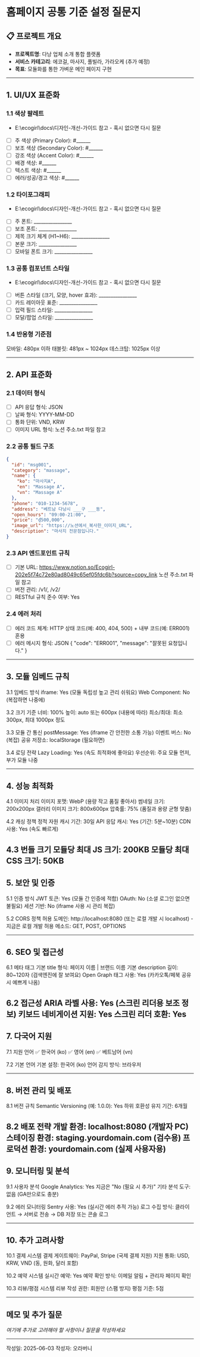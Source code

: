 # 홈페이지 공통 기준 설정 질문지

## 📋 프로젝트 개요
- **프로젝트명**: 다낭 업체 소개 통합 플랫폼
- **서비스 카테고리**: 에코걸, 마사지, 풀빌라, 가라오케 (추가 예정)
- **목표**: 모듈화를 통한 가벼운 메인 페이지 구현

---

## 1. UI/UX 표준화

### 1.1 색상 팔레트
- E:\ecogirl\docs\디자인-개선-가이드 참고 - 혹시 없으면 다시 질문
- [ ] 주 색상 (Primary Color): #______
- [ ] 보조 색상 (Secondary Color): #______
- [ ] 강조 색상 (Accent Color): #______
- [ ] 배경 색상: #______
- [ ] 텍스트 색상: #______
- [ ] 에러/성공/경고 색상: #______

### 1.2 타이포그래피
- E:\ecogirl\docs\디자인-개선-가이드 참고 - 혹시 없으면 다시 질문
- [ ] 주 폰트: ________________
- [ ] 보조 폰트: ________________
- [ ] 제목 크기 체계 (H1~H6): ________________
- [ ] 본문 크기: ________________
- [ ] 모바일 폰트 크기: ________________

### 1.3 공통 컴포넌트 스타일
- E:\ecogirl\docs\디자인-개선-가이드 참고 - 혹시 없으면 다시 질문
- [ ] 버튼 스타일 (크기, 모양, hover 효과): ________________
- [ ] 카드 레이아웃 표준: ________________
- [ ] 입력 필드 스타일: ________________
- [ ] 모달/팝업 스타일: ________________

### 1.4 반응형 기준점
모바일: 480px 이하
태블릿: 481px ~ 1024px
데스크탑: 1025px 이상

---

## 2. API 표준화

### 2.1 데이터 형식
- [ ] API 응답 형식: JSON
- [ ] 날짜 형식: YYYY-MM-DD
- [ ] 통화 단위: VND, KRW
- [ ] 이미지 URL 형식: 노션 주소.txt 파일 참고

### 2.2 공통 필드 구조
```json
{
  "id": "msg001",
  "category": "massage",
  "name": {
    "ko": "마사지A",
    "en": "Massage A",
    "vn": "Massage A"
  },
  "phone": "010-1234-5678",
  "address": "베트남 다낭시 ___구 ___동",
  "open_hours": "09:00-21:00",
  "price": "₫500,000",
  "image_url": "https://노션에서_복사한_이미지_URL",
  "description": "마사지 전문점입니다."
}

```

### 2.3 API 엔드포인트 규칙
- [ ] 기본 URL: https://www.notion.so/Ecogirl-202e5f74c72e80ad8049c65ef05fdc6b?source=copy_link 노션 주소.txt 파일 참고
- [ ] 버전 관리: /v1/, /v2/ 
- [ ] RESTful 규칙 준수 여부: Yes

### 2.4 에러 처리
- [ ] 에러 코드 체계: HTTP 상태 코드(예: 400, 404, 500) + 내부 코드(예: ERR001) 혼용
- [ ] 에러 메시지 형식: JSON { "code": "ERR001", "message": "잘못된 요청입니다." }

---

## 3. 모듈 임베드 규칙

3.1 임베드 방식
iframe: Yes (모듈 독립성 높고 관리 쉬워요)
Web Component: No (복잡하면 나중에)

3.2 크기 기준
너비: 100%
높이: auto 또는 600px (내용에 따라)
최소/최대: 최소 300px, 최대 1000px 정도

3.3 모듈 간 통신
postMessage: Yes (iframe 간 안전한 소통 가능)
이벤트 버스: No (복잡)
공유 저장소: localStorage (필요하면)

3.4 로딩 전략
Lazy Loading: Yes (속도 최적화에 좋아요)
우선순위: 주요 모듈 먼저, 부가 모듈 나중

---

## 4. 성능 최적화

4.1 이미지 처리
이미지 포맷: WebP (용량 작고 품질 좋아서)
썸네일 크기: 200x200px
갤러리 이미지 크기: 800x600px
압축률: 75% (품질과 용량 균형 맞춤)

4.2 캐싱 정책
정적 자원 캐시 기간: 30일
API 응답 캐시: Yes (기간: 5분~10분)
CDN 사용: Yes (속도 빠르게)

4.3 번들 크기
모듈당 최대 JS 크기: 200KB
모듈당 최대 CSS 크기: 50KB
---

## 5. 보안 및 인증

5.1 인증 방식
JWT 토큰: Yes (모듈 간 인증에 적합)
OAuth: No (소셜 로그인 없으면 불필요)
세션 기반: No (iframe 사용 시 관리 복잡)

5.2 CORS 정책
허용 도메인: http://localhost:8080 (또는 로컬 개발 시 localhost) - 지금은 로컬 개발
허용 메소드: GET, POST, OPTIONS

---

## 6. SEO 및 접근성

6.1 메타 태그
기본 title 형식: 페이지 이름 | 브랜드 이름
기본 description 길이: 80~120자 (검색엔진에 잘 보여요)
Open Graph 태그 사용: Yes (카카오톡/페북 공유 시 예쁘게 나옴)

6.2 접근성
ARIA 라벨 사용: Yes (스크린 리더용 보조 정보)
키보드 네비게이션 지원: Yes
스크린 리더 호환: Yes
---

## 7. 다국어 지원

7.1 지원 언어
✅ 한국어 (ko)
✅ 영어 (en)
✅ 베트남어 (vn)

7.2 기본 언어
기본 설정: 한국어 (ko)
언어 감지 방식: 브라우저

---

## 8. 버전 관리 및 배포

8.1 버전 규칙
Semantic Versioning (예: 1.0.0): Yes
하위 호환성 유지 기간: 6개월

8.2 배포 전략
개발 환경: localhost:8080 (개발자 PC)
스테이징 환경: staging.yourdomain.com (검수용)
프로덕션 환경: yourdomain.com (실제 사용자용)
---

## 9. 모니터링 및 분석

9.1 사용자 분석
Google Analytics: Yes 지금은 "No (필요 시 추가)"
기타 분석 도구: 없음 (GA만으로도 충분)

9.2 에러 모니터링
Sentry 사용: Yes (실시간 에러 추적 가능)
로그 수집 방식: 클라이언트 → 서버로 전송 → DB 저장 또는 콘솔 로그

---

## 10. 추가 고려사항

10.1 결제 시스템
결제 게이트웨이: PayPal, Stripe (국제 결제 지원)
지원 통화: USD, KRW, VND (동, 원화, 달러 포함)

10.2 예약 시스템
실시간 예약: Yes
예약 확인 방식: 이메일 알림 + 관리자 페이지 확인

10.3 리뷰/평점 시스템
리뷰 작성 권한: 회원만 (스팸 방지)
평점 기준: 5점

---

## 메모 및 추가 질문
_여기에 추가로 고려해야 할 사항이나 질문을 작성하세요_




---
작성일: 2025-06-03
작성자: 오라버니
